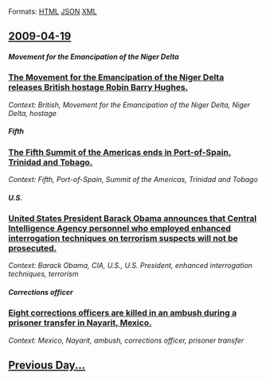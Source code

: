 
Formats: [HTML](2009/04/19/index.html)  [JSON](2009/04/19/index.json)  [XML](2009/04/19/index.xml)  

## [2009-04-19](/news/2009/04/19/index.md)

##### Movement for the Emancipation of the Niger Delta
### [ The Movement for the Emancipation of the Niger Delta releases British hostage Robin Barry Hughes. ](/news/2009/04/19/the-movement-for-the-emancipation-of-the-niger-delta-releases-british-hostage-robin-barry-hughes.md)
_Context: British, Movement for the Emancipation of the Niger Delta, Niger Delta, hostage_

##### Fifth
### [ The Fifth Summit of the Americas ends in Port-of-Spain, Trinidad and Tobago. ](/news/2009/04/19/the-fifth-summit-of-the-americas-ends-in-port-of-spain-trinidad-and-tobago.md)
_Context: Fifth, Port-of-Spain, Summit of the Americas, Trinidad and Tobago_

##### U.S.
### [ United States President Barack Obama announces that Central Intelligence Agency personnel who employed enhanced interrogation techniques on terrorism suspects will not be prosecuted. ](/news/2009/04/19/united-states-president-barack-obama-announces-that-central-intelligence-agency-personnel-who-employed-enhanced-interrogation-techniques-on.md)
_Context: Barack Obama, CIA, U.S., U.S. President, enhanced interrogation techniques, terrorism_

##### Corrections officer
### [ Eight corrections officers are killed in an ambush during a prisoner transfer in Nayarit, Mexico. ](/news/2009/04/19/eight-corrections-officers-are-killed-in-an-ambush-during-a-prisoner-transfer-in-nayarit-mexico.md)
_Context: Mexico, Nayarit, ambush, corrections officer, prisoner transfer_

## [Previous Day...](/news/2009/04/18/index.md)

